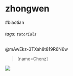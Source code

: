 # zhongwen

#biaotian

###### tags: `tutorials`

@mAwEkz-3TXah8t819R6N6w 
> [name=Chenz]

![](https://i.imgur.com/jAyIghn.png)




